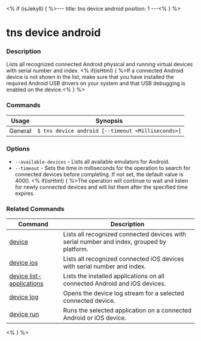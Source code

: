 <% if (isJekyll) { %>---
title: tns device android
position: 1
---<% } %>

# tns device android

### Description

Lists all recognized connected Android physical and running virtual devices with serial number and index. <% if(isHtml) { %>If a connected Android device is not shown in the list, make sure that you have installed the required Android USB drivers on your system and that USB debugging is enabled on the device.<% } %>

### Commands

Usage | Synopsis
------|-------
General | `$ tns device android [--timeout <Milliseconds>]`

### Options

* `--available-devices` - Lists all available emulators for Android.
* `--timeout` - Sets the time in milliseconds for the operation to search for connected devices before completing. If not set, the default value is 4000. <% if(isHtml) { %>The operation will continue to wait and listen for newly connected devices and will list them after the specified time expires.

### Related Commands

Command | Description
----------|----------
[device](device.html) | Lists all recognized connected devices with serial number and index, grouped by platform.
[device ios](device-ios.html) | Lists all recognized connected iOS devices with serial number and index.
[device list-applications](device-list-applications.html) | Lists the installed applications on all connected Android and iOS devices.
[device log](device-log.html) | Opens the device log stream for a selected connected device.
[device run](device-run.html) | Runs the selected application on a connected Android or iOS device.
<% } %>